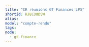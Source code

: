 ```yaml
---
title: "CR réunions GT Finances LPS"
shortid: HJ8CO0DSW
alias:
model: "compte-rendu"
tags:
node: 
  - gt-finance
---
```

